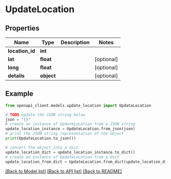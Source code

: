 # UpdateLocation


## Properties

Name | Type | Description | Notes
------------ | ------------- | ------------- | -------------
**location_id** | **int** |  | 
**lat** | **float** |  | [optional] 
**long** | **float** |  | [optional] 
**details** | **object** |  | [optional] 

## Example

```python
from openapi_client.models.update_location import UpdateLocation

# TODO update the JSON string below
json = "{}"
# create an instance of UpdateLocation from a JSON string
update_location_instance = UpdateLocation.from_json(json)
# print the JSON string representation of the object
print(UpdateLocation.to_json())

# convert the object into a dict
update_location_dict = update_location_instance.to_dict()
# create an instance of UpdateLocation from a dict
update_location_from_dict = UpdateLocation.from_dict(update_location_dict)
```
[[Back to Model list]](../README.md#documentation-for-models) [[Back to API list]](../README.md#documentation-for-api-endpoints) [[Back to README]](../README.md)


